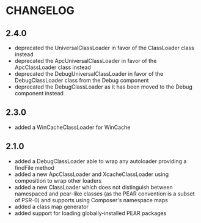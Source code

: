 CHANGELOG
=========

2.4.0
-----

 * deprecated the UniversalClassLoader in favor of the ClassLoader class instead
 * deprecated the ApcUniversalClassLoader in favor of the ApcClassLoader class instead
 * deprecated the DebugUniversalClassLoader in favor of the DebugClassLoader class from the Debug component
 * deprecated the DebugClassLoader as it has been moved to the Debug component instead

2.3.0
-----

 * added a WinCacheClassLoader for WinCache

2.1.0
-----

 * added a DebugClassLoader able to wrap any autoloader providing a findFile
   method
 * added a new ApcClassLoader and XcacheClassLoader using composition to wrap
   other loaders
 * added a new ClassLoader which does not distinguish between namespaced and
   pear-like classes (as the PEAR convention is a subset of PSR-0) and
   supports using Composer's namespace maps
 * added a class map generator
 * added support for loading globally-installed PEAR packages
